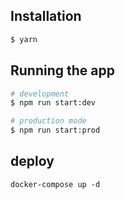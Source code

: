 ## Installation

```bash
$ yarn
```

## Running the app

```bash
# development
$ npm run start:dev

# production mode
$ npm run start:prod
```

## deploy
```
docker-compose up -d
```

